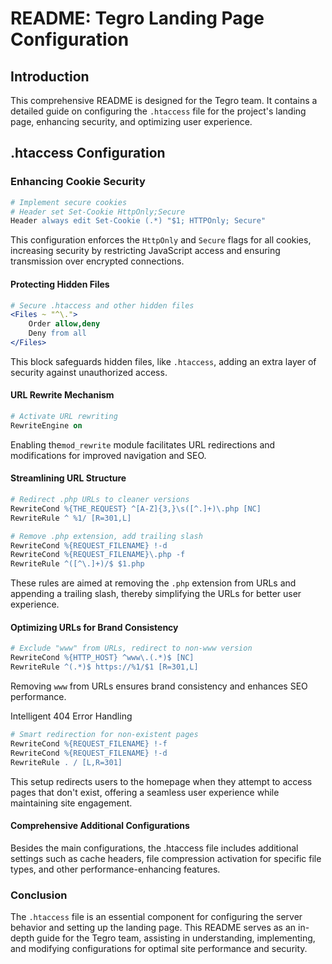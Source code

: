# README: Tegro Landing Page Configuration

## Introduction

This comprehensive README is designed for the Tegro team. It contains a detailed guide on configuring the `.htaccess` file for the project's landing page, enhancing security, and optimizing user experience.

## .htaccess Configuration

### Enhancing Cookie Security

```apache
# Implement secure cookies
# Header set Set-Cookie HttpOnly;Secure
Header always edit Set-Cookie (.*) "$1; HTTPOnly; Secure"
```
This configuration enforces the `HttpOnly` and `Secure` flags for all cookies, increasing security by restricting JavaScript access and ensuring transmission over encrypted connections.

#### Protecting Hidden Files

```apache
# Secure .htaccess and other hidden files
<Files ~ "^\.">
    Order allow,deny
    Deny from all
</Files>
```
This block safeguards hidden files, like `.htaccess`, adding an extra layer of security against unauthorized access.

#### URL Rewrite Mechanism

```apache
# Activate URL rewriting
RewriteEngine on
```
Enabling the`mod_rewrite` module facilitates URL redirections and modifications for improved navigation and SEO.

#### Streamlining URL Structure

```apache
# Redirect .php URLs to cleaner versions
RewriteCond %{THE_REQUEST} ^[A-Z]{3,}\s([^.]+)\.php [NC]
RewriteRule ^ %1/ [R=301,L]

# Remove .php extension, add trailing slash
RewriteCond %{REQUEST_FILENAME} !-d
RewriteCond %{REQUEST_FILENAME}\.php -f
RewriteRule ^([^\.]+)/$ $1.php
```

These rules are aimed at removing the `.php` extension from URLs and appending a trailing slash, thereby simplifying the URLs for better user experience.

#### Optimizing URLs for Brand Consistency

```apache
# Exclude "www" from URLs, redirect to non-www version
RewriteCond %{HTTP_HOST} ^www\.(.*)$ [NC]
RewriteRule ^(.*)$ https://%1/$1 [R=301,L]
```

Removing `www` from URLs ensures brand consistency and enhances SEO performance.

Intelligent 404 Error Handling

```apache
# Smart redirection for non-existent pages
RewriteCond %{REQUEST_FILENAME} !-f
RewriteCond %{REQUEST_FILENAME} !-d
RewriteRule . / [L,R=301]
```

This setup redirects users to the homepage when they attempt to access pages that don't exist, offering a seamless user experience while maintaining site engagement.

#### Comprehensive Additional Configurations

Besides the main configurations, the .htaccess file includes additional settings such as cache headers, file compression activation for specific file types, and other performance-enhancing features.

### Conclusion

The `.htaccess` file is an essential component for configuring the server behavior and setting up the landing page. This README serves as an in-depth guide for the Tegro team, assisting in understanding, implementing, and modifying configurations for optimal site performance and security.
